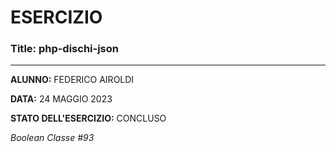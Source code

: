 # ESERCIZIO

### Title: php-dischi-json
---
**ALUNNO:** FEDERICO AIROLDI

**DATA:** 24 MAGGIO 2023

**STATO DELL'ESERCIZIO:** CONCLUSO

_Boolean Classe #93_